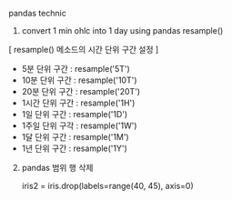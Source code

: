 pandas technic
1. convert 1 min ohlc into 1 day  using pandas resample()

[ resample() 메소드의 시간 단위 구간 설정 ]
- 5분 단위 구간     : resample('5T')
- 10분 단위 구간    : resample('10T')
- 20분 단위 구간    : resample('20T')
- 1시간 단위 구간   : resample('1H')
- 1일 단위 구간     : resample('1D')
- 1주일 단위 구각   : resample('1W')
- 1달 단위 구간     : resample('1M')
- 1년 단위 구간     : resample('1Y')




2. pandas 범위 행 삭제 
   
   iris2 = iris.drop(labels=range(40, 45), axis=0)




